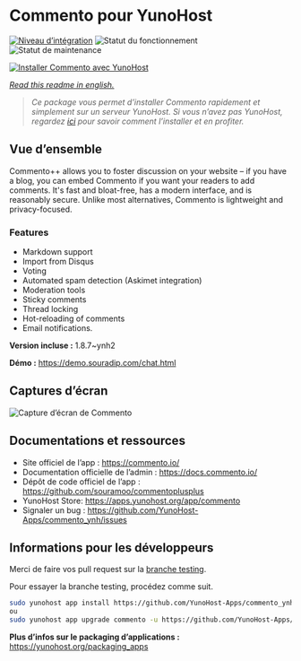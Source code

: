 <!--
N.B.: This README was automatically generated by https://github.com/YunoHost/apps/tree/master/tools/README-generator
It shall NOT be edited by hand.
-->

# Commento pour YunoHost

[![Niveau d’intégration](https://dash.yunohost.org/integration/commento.svg)](https://dash.yunohost.org/appci/app/commento) ![Statut du fonctionnement](https://ci-apps.yunohost.org/ci/badges/commento.status.svg) ![Statut de maintenance](https://ci-apps.yunohost.org/ci/badges/commento.maintain.svg)

[![Installer Commento avec YunoHost](https://install-app.yunohost.org/install-with-yunohost.svg)](https://install-app.yunohost.org/?app=commento)

*[Read this readme in english.](./README.md)*

> *Ce package vous permet d’installer Commento rapidement et simplement sur un serveur YunoHost.
Si vous n’avez pas YunoHost, regardez [ici](https://yunohost.org/#/install) pour savoir comment l’installer et en profiter.*

## Vue d’ensemble

Commento++ allows you to foster discussion on your website – if you have a blog, you can embed Commento if you want your readers to add comments. It's fast and bloat-free, has a modern interface, and is reasonably secure. Unlike most alternatives, Commento is lightweight and privacy-focused.

### Features

- Markdown support
- Import from Disqus
- Voting
- Automated spam detection (Askimet integration)
- Moderation tools
- Sticky comments
- Thread locking
- Hot-reloading of comments
- Email notifications.


**Version incluse :** 1.8.7~ynh2

**Démo :** https://demo.souradip.com/chat.html

## Captures d’écran

![Capture d’écran de Commento](./doc/screenshots/Screenshot.png)

## Documentations et ressources

* Site officiel de l’app : <https://commento.io/>
* Documentation officielle de l’admin : <https://docs.commento.io/>
* Dépôt de code officiel de l’app : <https://github.com/souramoo/commentoplusplus>
* YunoHost Store: <https://apps.yunohost.org/app/commento>
* Signaler un bug : <https://github.com/YunoHost-Apps/commento_ynh/issues>

## Informations pour les développeurs

Merci de faire vos pull request sur la [branche testing](https://github.com/YunoHost-Apps/commento_ynh/tree/testing).

Pour essayer la branche testing, procédez comme suit.

``` bash
sudo yunohost app install https://github.com/YunoHost-Apps/commento_ynh/tree/testing --debug
ou
sudo yunohost app upgrade commento -u https://github.com/YunoHost-Apps/commento_ynh/tree/testing --debug
```

**Plus d’infos sur le packaging d’applications :** <https://yunohost.org/packaging_apps>